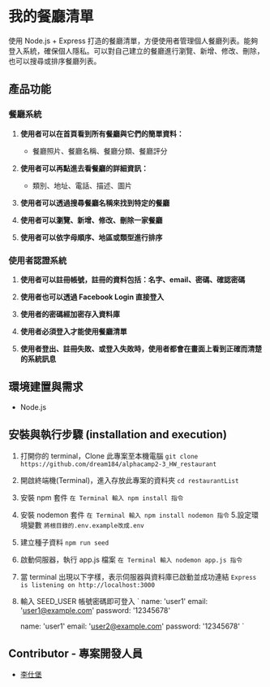 # 我的餐廳清單
使用 Node.js + Express 打造的餐廳清單，方便使用者管理個人餐廳列表。能夠登入系統，確保個人隱私。可以對自己建立的餐廳進行瀏覽、新增、修改、刪除，也可以搜尋或排序餐廳列表。

## 產品功能
### 餐廳系統
1. **使用者可以在首頁看到所有餐廳與它們的簡單資料：**
    - 餐廳照片、餐廳名稱、餐廳分類、餐廳評分
2. **使用者可以再點進去看餐廳的詳細資訊：**
    - 類別、地址、電話、描述、圖片
3. **使用者可以透過搜尋餐廳名稱來找到特定的餐廳**

4. **使用者可以瀏覽、新增、修改、刪除一家餐廳**

5. **使用者可以依字母順序、地區或類型進行排序**

### 使用者認證系統
1. **使用者可以註冊帳號，註冊的資料包括：名字、email、密碼、確認密碼**
2. **使用者也可以透過 Facebook Login 直接登入**

3. **使用者的密碼經加密存入資料庫**

4. **使用者必須登入才能使用餐廳清單**

5. **使用者登出、註冊失敗、或登入失敗時，使用者都會在畫面上看到正確而清楚的系統訊息**

## 環境建置與需求
*   Node.js

## 安裝與執行步驟 (installation and execution)
1. 打開你的 terminal，Clone 此專案至本機電腦
`git clone https://github.com/dream184/alphacamp2-3_HW_restaurant`
2. 開啟終端機(Terminal)，進入存放此專案的資料夾
`cd restaurantList`
3. 安裝 npm 套件
`在 Terminal 輸入 npm install 指令`
4. 安裝 nodemon 套件
`在 Terminal 輸入 npm install nodemon 指令`
5.設定環境變數
`將根目錄的.env.example改成.env`
6. 建立種子資料
`npm run seed`
7. 啟動伺服器，執行 app.js 檔案
`在 Terminal 輸入 nodemon app.js 指令`
8. 當 terminal 出現以下字樣，表示伺服器與資料庫已啟動並成功連結
`Express is listening on http://localhost:3000`
9. 輸入 SEED_USER 帳號密碼即可登入
`
    name: 'user1'
    email: 'user1@example.com'
    password: '12345678'

    name: 'user1'
    email: 'user2@example.com'
    password: '12345678'
`

## Contributor - 專案開發人員
* [李仕堡](https://github.com/dream184)
